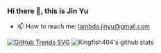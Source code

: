 ### Hi there 👋, this is Jin Yu

- 📫 How to reach me: [lambda.jinyu@gmail.com](lambda.jinyu@gmail.com)

[![GitHub Trends SVG](https://api.githubtrends.io/user/svg/Kingfish404/langs?time_range=one_year&include_private=True&loc_metric=changed&compact=True&theme=classic)](https://githubtrends.io)
![Kingfish404's github stats](https://github-readme-stats.vercel.app/api?username=kingfish404&hide=issues&hide_rank=true)
